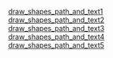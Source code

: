 [draw_shapes_path_and_text1](https://letrungphong.github.io/Game-developer-training/phase1/get_started_with_game_development/draw_shapes_path_and_text/ex1/index.html)<br>
[draw_shapes_path_and_text2](https://letrungphong.github.io/Game-developer-training/phase1/get_started_with_game_development/draw_shapes_path_and_text/ex2/index.html)<br>
[draw_shapes_path_and_text3](https://letrungphong.github.io/Game-developer-training/phase1/get_started_with_game_development/draw_shapes_path_and_text/ex3/index.html)<br>
[draw_shapes_path_and_text4](https://letrungphong.github.io/Game-developer-training/phase1/get_started_with_game_development/draw_shapes_path_and_text/ex4/index.html)<br>
[draw_shapes_path_and_text5](https://letrungphong.github.io/Game-developer-training/phase1/get_started_with_game_development/draw_shapes_path_and_text/ex5/index.html)<br>